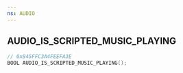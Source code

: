```yaml
---
ns: AUDIO
---
```

## AUDIO_IS_SCRIPTED_MUSIC_PLAYING

```c
// 0x845FFC3A4FEEFA3E
BOOL AUDIO_IS_SCRIPTED_MUSIC_PLAYING();
```


